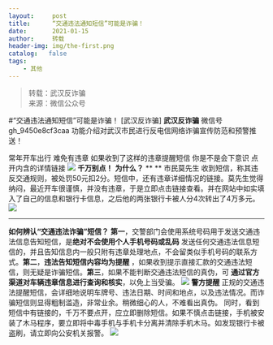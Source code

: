 ```yaml
---
layout:     post
title:      “交通违法通知短信”可能是诈骗！
date:       2021-01-15
author:     转载
header-img: img/the-first.png
catalog:   false
tags:
    - 其他
---
```


<blockquote><p>转载：武汉反诈骗<br>
来源：微信公众号</p></blockquote>

#“交通违法通知短信”可能是诈骗！
[武汉反诈骗]
**武汉反诈骗**
微信号gh_9450e8cf3caa
功能介绍对武汉市民进行反电信网络诈骗宣传防范和预警推送！

常年开车出行
难免有违章
如果收到了这样的违章提醒短信
你是不是会下意识
点开内含的详情链接
![]({{site.baseurl}}/postimg/8wBAcE4t1v4MxuR62Lib94GGOajy9wuooThJP0micOn2oVlic6LpI9TC5lCaziaj6RVH3Ncs8UV1U0rq11w7c2CrHw.jpeg)
**千万别点！**
**为什么？**
**
**
市民莫先生
收到短信，称其违反交通规则，被处罚50元扣2分。短信中，还有违章详细情况的链接。莫先生觉得纳闷，最近开车很谨慎，并没有违章，于是立即点击链接查看。并在网站中如实填入了自己的信息和银行卡信息，之后他的两张银行卡被人分4次转出了4万多元。
![]({{site.baseurl}}/postimg/8wBAcE4t1v4MxuR62Lib94GGOajy9wuoo0KLTg2R7UrZUGFZnliaQNh0GKovic24icLwKvMTVhk2bo5mEZyu76lPpw.png)
****
**如何辨认“交通违法诈骗”短信？**
**第一**，交警部门会使用系统号码用于发送交通违法信息告知短信，是**绝对不会使用个人手机号码或乱码**
发送任何交通违法信息短信的，并且告知信息内一般只附有违章处理地点，不会留类似手机号码的联系方式。**第二**，**违法告知短信内容均为提醒**
，如果收到提示直接汇款的交通违法短信，则无疑是诈骗短信。**第三**，如果不能判断交通违法短信的真伪，可
**通过官方渠道对车辆违章信息进行查询和核实**，以免上当受骗。
![]({{site.baseurl}}/postimg/8wBAcE4t1v6rzeEH2icCjuibCzH1raebgrS7TSbQydjetGTbcCS3VvkaSltOjHdCuHE0hVbofB3yE1Koe8KyTF4Q.gif)
**警方提醒**
正规的交通违法提醒短信，会详细地说明车牌号、违法日期、时间和地点，以及违法情况。而诈骗短信则显得粗制滥造，非常业余。稍微细心的人，不难看出真伪。
同时，看到短信中有链接的，千万不要点开，应立即删除短信。如果不慎点击链接，手机被安装了木马程序，要立即将中毒手机与手机卡分离并清除手机木马。如发现银行卡被盗刷，请立即向公安机关报警。
![]({{site.baseurl}}/postimg/8wBAcE4t1v4MxuR62Lib94GGOajy9wuooKmpQIffmGicCpS0bpwkOzvkhNfibcp4wY9xoA39zMULcGq2CCqxZsiavw.jpeg)

